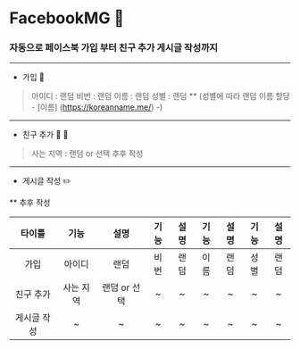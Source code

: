 # FacebookMG :blue_book:

### 자동으로 페이스북 가입 부터 친구 추가 게시글 작성까지 
---------------------------------------
* 가입 :feet:
 > 아이디 : 랜덤
 > 비번 : 랜덤
 > 이름 : 랜덤
 > 성별 : 랜덤 
 ** (성별에 따라 랜덤 이름 할당 - [이름] (https://koreanname.me/) -)

---------------------------------------
* 친구 추가 :two_men_holding_hands: :two_women_holding_hands:
 
 > 사는 지역 : 랜덤 or 선택
 > 추후 작성

---------------------------------------
* 게시글 작성 :pencil2:
 
 ** 추후 작성

|타이틀|기능|설명|기능|설명|기능|설명|기능|설명
|:---:|:---:|:---:|:---:|:---:|:---:|:---:|:---:|:---:|
|가입|아이디|랜덤|비번|랜덤|이름|랜덤|성별|랜덤|
|친구 추가|사는 지역|랜덤 or 선택|~|~|~|~|~|~|
|게시글 작성|~|~|~|~|~|~|~|~|
